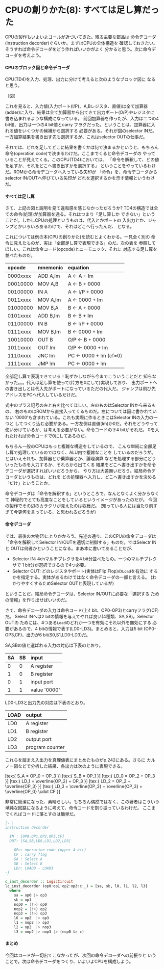 # CPUの創りかた(8): すべては足し算だった

CPUの製作もいよいよゴールが近づいてきた。残る主要な部品は
命令デコーダ(instruction decorder)ぐらいか。まずはCPUの全体構造を
確認しておきたい。そうすれば命令デコーダをどう作ればいいかがよく
分かると思う。次に命令デコーダを考えよう。

#### CPUのブロック図と命令デコーダ

CPU(TD4)を入力、処理、出力に分けて考えると次のようなブロック図に
なると思う。

（図）

これを見ると、入力値(入力ポート(I/P)、A,Bレジスタ、直値)は全て加算器
(adder)に入り、結果は全て加算器から出てきて出力ポート(O/P)やレジスタに
書き込まれるような構成になっている。
前回加算器を作ったが、入力は二つの4 bit値、出力は一つの4 bit値とcarry
フラグだった。ということは、加算器に入れる値をいくつかの候補から選択する
必要がある。それが図のselector INだ。
一方加算結果を書き出す先も選択するが、これはselector OUTの仕事だ。

それでは、どれを足してどこに結果を書くかは何で決まるかというと、もちろん
命令(operation code)で決まるわけだ。ここまでくると命令デコーダの
やっていることが見えてくる。このCPU(TD4)においては、
「命令を解釈して、どの値を足すか、それをどこへ書き出すかを選択する」
ということをやっているわけだ。ROMから命令デコーダへ入っている矢印が
「命令」を、命令デコーダからselector IN/OUTへ伸びている矢印が
どれを選択するかを示す情報というわけだ。

#### すべては足し算

さて、上記の図と説明を見て違和感を感じなかっただろうか?
TD4の構造では全ての命令(処理)が加算器を通る。それはつまり「足し算しか
できない」ということだ。しかしCPUの処理というものは、代入とかポートの
入出力とか、ジャンプとかいろいろあるわけで、それはどこへ行ったんだ、
となる。

これについては例の本(CPUの創りかた)を読むとよくわかる。一見全く別の
命令に見えたものが、実は「全部足し算で表現できる」のだ。次の表を
参照してほしい。これは命令コード(opcode)とニーモニック、それに
対応する足し算を並べたものだ。

opcode|mnemonic| equation |
|:-|:-|:-|
0000xxxx|ADD A,Im|A   ← A    + Im
00010000|MOV A,B |A   ← B    + 0000
00100000|IN  A   |A   ← I/P  + 0000
0011xxxx|MOV A,Im|A   ← 0000 + Im
01000000|MOV B,A |B   ← A    + 0000
0101xxxx|ADD B,Im|B   ← B    + Im
01100000|IN  B   |B   ← I/P  + 0000
0111xxxx|MOV B,Im|B   ← 0000 + Im
10010000|OUT B   |O/P ← B    + 0000
1011xxxx|OUT Im  |O/P ← 0000 + Im
1110xxxx|JNC Im  |PC  ← 0000 + Im (cf=0)
1111xxxx|JMP Im  |PC  ← 0000 + Im

全部足し算で表現できている！恥ずかしながら今までこういうことだと
知らなかった。。。代入は足し算を使って(片方を0にして)実現しており、
出力ポートへの書き出しとは代入先がポートになっているただの代入だ。
ジャンプは飛び先アドレスをPCへ代入しているだけだ。

式中のプラス記号の左と右を比べてほしい。左のものはSelector INから来るもの、
右のものはROMから直接入ってくるものだ。左については図に書かれていない
'0000'も含まれている。これも実際に作るときにはSelector INの入力の一つと
してつくり込む必要がある。一方左側は直値(Im)か0だ。それをどうやって
使い分けているか、は考える必要がない。命令コードの下4 bitがそれだ。
0を入れたければ命令コードで0にしてあるのだ。

もちろん一般のCPUはもっと複雑な構造をしているので、
こんな単純に全部足し算で処理しているのではなく、ALU内で複雑なことを
しているのだろうが。とはいえそれも、加算器とか乗算器とか、論理演算
などを処理する部分にどういったものを入力するか、それらから出てくる
結果をどこへ書き出すかを命令デコーダが選択すればいいだろうから、
やり方は大差無いだろう。結局命令デコーダというものは、どれを
どの処理器へ入力し、どこへ書き出すかを決める「だけ」ということか。

命令デコーダは「命令を解釈する」というところで、なんとなくよく分からなくて
神秘的でとても高度なことをしているというイメージがあったのだが。
今回の製作でその辺のカラクリが見えたのは収穫だ。
(知っている人には当たり前すぎて今更何を言っている、と思われるだろうが)

#### 命令デコーダ

では、最後の大物(?)にとりかかろう。先述の通り、このCPUの命令デコーダは
「命令を解釈してSelector IN/OUTを適切に制御する」ものだ。ではSelectr INと
OUTは何者かということになる。まあ本に書いてあることだが、

* Selector IN: 4chマルチプレクサを4 bit分並べたもの。一つのマルチプレクサで
1 bit分が選択できるので4つ必要。
* Selector OUT: どのレジスタやポート(実体はFlip Flop)の`Load`を有効に
するかを指定する。実体があるわけではなく命令デコーダの一部と言える。
(わかりやすくするためSelector OUTと表現しているが)

ということだ。結局命令デコーダは、Selector IN/OUTに必要な「選択する
ための情報」を作り出せばいいのだ。

さて、命令デコーダの入力は命令コード(上4 bit、OP0-OP3)とcarryフラグ(CF)だ。
Select INへは2 bitの情報を与えてやれば良い(4種類、SA,SB)。Selector OUTの
ためには、4つある`Load`のどれか一つを有効にそれ以外を無効にする
必要があるので、4 bitの情報で表す(LD0-LD3)。まとめると、入力は5 bit
(OP0-OP3,CF)、出力が6 bit(S0,S1,LD0-LD3)だ。

SA,SBの値と選ばれる入力の対応は下表のとおり。

|SA|SB|input|
|:-|:-|:-|
|0|0|A register|
|1|0|B register|
|0|1|input port|
|1|1|value '0000'|

LD0-LD3と出力先の対応は下表のとおり。

|LOAD|output|
|:-|:-|
|LD0|A register|
|LD1|B register|
|LD2|output port|
|LD3|program counter|

これらを踏まえ入出力を真理値表にまとめたものがp.242にある。さらに
カルノー図などで分析した結果、各出力は次のように表現できる。

[tex:{
  S_A = OP_0 + OP_3
}]
[tex:{
  S_B = OP_1
}]
[tex:{
  LD_0 = OP_2 + OP_3
}]
[tex:{
  LD_1 = \overline{OP_2} + OP_3
}]
[tex:{
  LD_2 = OP_2 + \overline{OP_3}
}]
[tex:{
  LD_3 = \overline{OP_2} + \overline{OP_3} + \overline{OP_0} \cdot CF
}]

非常に簡潔になった、素晴らしい。もちろん偶然ではなく、この著者はこういう
単純な回路になるように考えて、命令コードを割り振っているわけだ。
ここまでくればコードに落とすのは簡単だ。

```haskell
{- |
instruction decorder

  IN : [OP0,OP1,OP2,OP3,CF]
  OUT: [SA,SB,LD0,LD1,LD2,LD3]

    OPn: operation code (upper 4 bit)
    CF : carry flag
    SA : Select A
    SB : Select B
    LDn: LOAD0 - LOAD3
-}

c_inst_decorder :: LogicCircuit
lc_inst_decorder (op0:op1:op2:op3:c:_) = [sa, sb, l0, l1, l2, l3]
  where
    sa = op0 |> op3
    sb = op1
    nop0 = (!>) op0
    nop2 = (!>) op2
    nop3 = (!>) op3
    l0 = op2  |> op3
    l1 = nop2 |> op3
    l2 = op2  |> nop3
    l3 = nop2 |> nop3 |> (nop0 &> c)
```


#### まとめ

今回はコードが一切出てこなかったが、次回の命令デコーダへの前振りと
いうことで。次は命令デコーダをつくり、いよいよCPUを構成しよう。



